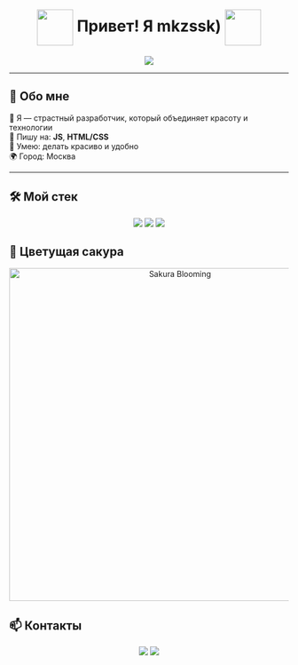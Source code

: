 <h1 align="center">
  <img src="https://i.gifer.com/VeC.gif" width="65" style="vertical-align: middle;" />
  Привет! Я mkzssk)
  <img src="https://i.gifer.com/VeC.gif" width="65" style="vertical-align: middle;" />
</h1>

<p align="center">
  <img src="https://readme-typing-svg.herokuapp.com?font=Pacifico&size=28&color=FF69B4&center=true&vCenter=true&lines=Добро+пожаловать!;Я+обожаю+код+и+стиль.;Код+красив+как+цветущая+сакура!" />
</p>

---

## 💖 Обо мне

💅 Я — страстный разработчик, который объединяет красоту и технологии  
🧠 Пишу на: **JS**, **HTML/CSS**  
🎨 Умею: делать красиво и удобно  
🌍 Город: Москва  

---

## 🛠️ Мой стек

<p align="center">
  <img src="https://img.shields.io/badge/HTML5-ff69b4?style=for-the-badge&logo=html5&logoColor=white"/>
  <img src="https://img.shields.io/badge/CSS3-db7093?style=for-the-badge&logo=css3&logoColor=white"/>
  <img src="https://img.shields.io/badge/JavaScript-f08080?style=for-the-badge&logo=javascript&logoColor=white"/>
</p>


## 🌸 Цветущая сакура

<p align="center">
  <img src="https://i.gifer.com/D2AS.gif" width="600" alt="Sakura Blooming"/>
</p>



## 📫 Контакты

<p align="center">
  <a href="https://t.me/marxserv"><img src="https://img.shields.io/badge/Telegram-ff69b4?style=for-the-badge&logo=telegram&logoColor=white"/></a>
  <a href="mailto:your@email.com"><img src="https://img.shields.io/badge/Email-db7093?style=for-the-badge&logo=gmail&logoColor=white"/></aЮ
</p>
